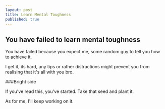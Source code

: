 ```yaml
---
layout: post
title: Learn Mental Toughness
published: true
---
```


## You have failed to learn mental toughness

You have failed because you expect me, some random guy to tell you how to achieve it.

I get it, its hard, any tips or rather distractions might prevent you from realising that it's all with you bro.

###Bright side

If you've read this, you've started. Take that seed and plant it.

As for me, I'll keep working on it. 